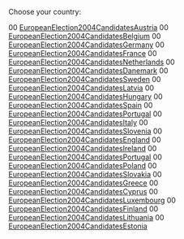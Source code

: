 Choose your country:

00
[EuropeanElection2004CandidatesAustria](EuropeanElection2004CandidatesAustria "wikilink")
00
[EuropeanElection2004CandidatesBelgium](EuropeanElection2004CandidatesBelgium "wikilink")
00
[EuropeanElection2004CandidatesGermany](EuropeanElection2004CandidatesGermany "wikilink")
00
[EuropeanElection2004CandidatesFrance](EuropeanElection2004CandidatesFrance "wikilink")
00
[EuropeanElection2004CandidatesNetherlands](EuropeanElection2004CandidatesNetherlands "wikilink")
00
[EuropeanElection2004CandidatesDanemark](EuropeanElection2004CandidatesDanemark "wikilink")
00
[EuropeanElection2004CandidatesSweden](EuropeanElection2004CandidatesSweden "wikilink")
00
[EuropeanElection2004CandidatesLatvia](EuropeanElection2004CandidatesLatvia "wikilink")
00
[EuropeanElection2004CandidatesHungary](EuropeanElection2004CandidatesHungary "wikilink")
00
[EuropeanElection2004CandidatesSpain](EuropeanElection2004CandidatesSpain "wikilink")
00
[EuropeanElection2004CandidatesPortugal](EuropeanElection2004CandidatesPortugal "wikilink")
00
[EuropeanElection2004CandidatesItaly](EuropeanElection2004CandidatesItaly "wikilink")
00
[EuropeanElection2004CandidatesSlovenia](EuropeanElection2004CandidatesSlovenia "wikilink")
00
[EuropeanElection2004CandidatesEngland](EuropeanElection2004CandidatesEngland "wikilink")
00
[EuropeanElection2004CandidatesIreland](EuropeanElection2004CandidatesIreland "wikilink")
00
[EuropeanElection2004CandidatesPortugal](EuropeanElection2004CandidatesPortugal "wikilink")
00
[EuropeanElection2004CandidatesPoland](EuropeanElection2004CandidatesPoland "wikilink")
00
[EuropeanElection2004CandidatesSlovakia](EuropeanElection2004CandidatesSlovakia "wikilink")
00
[EuropeanElection2004CandidatesGreece](EuropeanElection2004CandidatesGreece "wikilink")
00
[EuropeanElection2004CandidatesCyprus](EuropeanElection2004CandidatesCyprus "wikilink")
00
[EuropeanElection2004CandidatesLuxembourg](EuropeanElection2004CandidatesLuxembourg "wikilink")
00
[EuropeanElection2004CandidatesFinland](EuropeanElection2004CandidatesFinland "wikilink")
00
[EuropeanElection2004CandidatesLithuania](EuropeanElection2004CandidatesLithuania "wikilink")
00
[EuropeanElection2004CandidatesEstonia](EuropeanElection2004CandidatesEstonia "wikilink")
